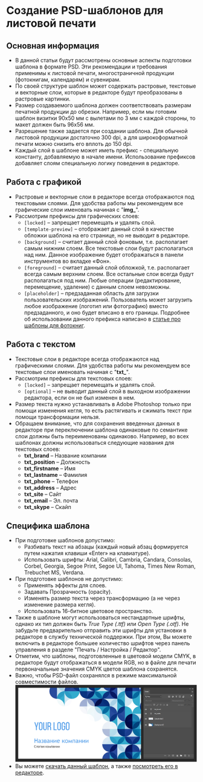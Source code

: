 # Создание PSD-шаблонов для листовой печати

## Основная информация
* В данной статьи будут рассмотрены основные аспекты подготовки шаблона в формате PSD. Эти рекомендации и требования применимы к листовой печати, многостраничной продукции (фотокнигам, календарям) и сувенирам.
* По своей структуре шаблон может содержать растровые, текстовые и векторные слои, которые в редакторе будут преобразованы в растровые картинки.
* Размер создаваемого шаблона должен соответствовать размерам печатной продукции до обрезки. Например, если мы готовим шаблон визитки 90х50 мм с вылетами по 3 мм с каждой стороны, то макет должен быть 96х56 мм.
* Разрешение также задается при создании шаблона. Для обычной листовой продукции достаточно 300 dpi, а для широкоформатной печати можно снизить его вплоть до 150 dpi.
* Каждый слой в шаблоне может иметь префикс - специальную константу, добавляемую в начале имени. Использование префиксов добавляет слоям специальную логику поведения в редакторе.

## Работа с графикой
* Растровые и векторные слои в редакторе всегда отображаются под текстовыми слоями. Для удобства работы мы рекомендуем все графические слои именовать начиная с "**img_**".
* Рассмотрим префиксы для графических слоев: 
    + `[locked]` – запрещает перемещать и удалять слой.
    + `[template-preview]` – отображает данный слой в качестве обложки шаблона на его странице, но не выводит в редакторе.
    + `[background]` – считает данный слой фоновым, т.е. располагает самым нижним слоем. Все текстовые слои будут располагаться над ним. Данное изображение будет отображаться в панели инструментов во вкладке «Фон».
    + `[foreground]` – считает данный слой обложкой, т.е. располагает всегда самым верхним слоем. Все остальные слои всегда будут располагаться под ним. Любые операции (редактирование, перемещение, удаление) с данным слоем невозможны.
    + `[placeholder]` – предзаданная область для загрузки пользовательских изображений. Пользователь может загрузить любое изображение (логотип или фотографию) вместо предзаданного, и оно будет вписано в его границы. Подробнее об использовании данного префикса написано в [статье про шаблоны для фотокниг](/design/photobooks).

## Работа с текстом
* Текстовые слои в редакторе всегда отображаются над графическими слоями. Для удобства работы мы рекомендуем все текстовые слои именовать начиная с "**txt_**".
* Рассмотрим префиксы для текстовых слоев: 
    + `[locked]` – запрещает перемещать и удалять слой.
    + `[optional]` – не выводит данный слой в выходном изображении редактора, если он не был изменен в нем.
* Размер текста нужно устанавливать в Adobe Photoshop только при помощи изменения кегля, то есть растягивать и сжимать текст при помощи трансформации нельзя.
* Обращаем внимание, что для сохранения введенных данных в редакторе при переключении шаблона одинаковые по семантике слои должны быть переименованы одинаково. Например, во всех шаблонах должны использоваться следующие названия для текстовых слоев:
    + **txt_brand** – Название компании
    + **txt_position** – Должность
    + **txt_firstname** – Имя
    + **txt_lastname** – Фамилия
    + **txt_phone** – Телефон
    + **txt_address** – Адрес
    + **txt_site** – Сайт
    + **txt_email** – Эл. почта
    + **txt_skype** – Скайп

## Специфика шаблона
* При подготовке шаблонов допустимо:
    + Разбивать текст на абзацы (каждый новый абзац формируется путем нажатия клавиши «Enter» на клавиатуре).
    + Использовать шрифты: Arial, Calibri, Cambria, Candara, Consolas, Corbel, Georgia, Segoe Print, Segoe UI, Tahoma, Times New Roman, Trebuchet MS, Verdana.
* При подготовке шаблонов не допустимо:
    + Применять эффекты для слоев.
    + Задавать Прозрачность (opacity).
    + Изменять размер текста через трансформацию (а не через изменение размера кегля).
    + Использовать 16-битное цветовое пространство.
* Также в шаблоне могут использоваться нестандартные шрифты, однако их тип должен быть *True Type (.ttf)* или *Open Type (.otf)*. Не забудьте предварительно отправить эти шрифты для установки в редакторе в службу технической поддержки. При этом, Вы можете включить в редакторе большее количество шрифтов через панель управления в разделе "Печать / Настройка / Редактор". 
* Отметим, что шаблоны, подготовленные в цветовой модели CMYK, в редакторе будут отображаться в модели RGB, но в файле для печати первоначальные значения CMYK цветов шаблона сохранятся.
* Важно, чтобы PSD-файл сохранялся в режиме максимальной совместимости файлов.
![](../_media/design/design01.png ':size=70%')
* Вы можете [скачать данный шаблон](https://pixlpark.ru/content/images/faq/polygraphy/business-card_example.zip), а также [посмотреть его в редакторе](https://demo.pixlpark.ru/printing/businesscards/90x50-one-sided/template-117411/editor).